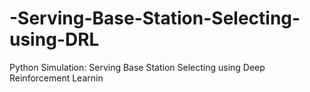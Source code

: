 # -Serving-Base-Station-Selecting-using-DRL
Python Simulation:  Serving Base Station Selecting using Deep  Reinforcement Learnin
